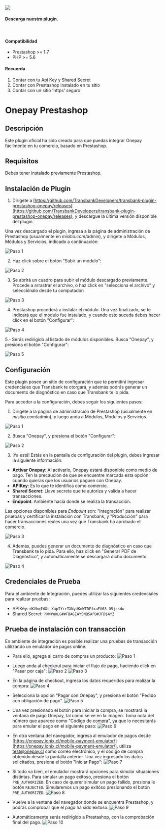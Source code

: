 <div class="data-menu-side-right">
  <div class="btn-side-right"><span><img src="/images/navbar.png"></span></div>
  <div class="block-cantainer">
    <h4>Descarga nuestro plugin.</h4>
    <br>
    <h4>Compatibilidad</h4>
    <ul>
      <li>Prestashop >= 1.7</li>
      <li>PHP >= 5.6</li>
    </ul>
    <h4>Recuerda</h4>
    <ol>
      <li>Contar con tu Api Key y Shared Secret</li>
      <li>Contar con Prestashop instalado en tu sitio</li>
      <li>Contar con un sitio 'https' seguro</li>
    </ol>
  </div>
</div>

<h1 class="toc-ignore">Onepay Prestashop</h1>
<h1 style="display: none;">Onepay</h1>

## Descripción

Este plugin oficial ha sido creado para que puedas integrar Onepay fácilmente en tu comercio, basado en Prestashop.

## Requisitos

Debes tener instalado previamente Prestashop.

## Instalación de Plugin

1. Dirígete a [https://github.com/TransbankDevelopers/transbank-plugin-prestashop-onepay/releases](https://github.com/TransbankDevelopers/transbank-plugin-prestashop-onepay/releases), y descargue la última versión disponible del plugin.

  Una vez descargado el plugin, ingresa a la página de administración de Prestashop (usualmente en _misitio.com_/admin), y dirígete a Módulos, Módulos y Servicios, indicado a continuación:

  ![Paso 1](/images/plug/prestashop/onepay/paso1.png)

2. Haz click sobre el botón "Subir un módulo":

  ![Paso 2](/images/plug/prestashop/onepay/paso2.png)

3. Se abrirá un cuadro para subir el módulo descargado previamente. Procede a arrastrar el archivo, o haz click en "selecciona el archivo" y selecciónalo desde tu computador:

  ![Paso 3](/images/plug/prestashop/onepay/paso3.png)

4. Prestashop procederá a instalar el módulo. Una vez finalizado, se te indicará que el módulo fue instalado, y cuando esto suceda debes hacer click en el botón "Configurar":

  ![Paso 4](/images/plug/prestashop/onepay/paso4.png)

5.- Serás redirigido al listado de módulos disponibles. Busca "Onepay", y presiona el botón "Configurar":

  ![Paso 5](/images/plug/prestashop/onepay/paso5.png)

## Configuración

Este plugin posee un sitio de configuración que te permitirá ingresar credenciales que Transbank te otorgará, y además podrás generar un documento de diagnóstico en caso que Transbank te lo pida.

Para acceder a la configuración, debes seguir los siguientes pasos:

1. Dirígete a la página de administración de Prestashop (usualmente en _misitio.com_/admin), y luego anda a Módulos, Módulos y Servicios.

  ![Paso 1](/images/plug/prestashop/onepay/paso1.png)

2. Busca "Onepay", y presiona el botón "Configurar":

  ![Paso 2](/images/plug/prestashop/onepay/paso5.png)

3. ¡Ya está! Estás en la pantalla de configuración del plugin, debes ingresar la siguiente información:
  * **Activar Onepay**: Al activarlo, Onepay estará disponible como medio de pago. Ten la precaución de que se encuentre marcada esta opción cuando quieras que los usuarios paguen con Onepay.
  * **APIKey**: Es lo que te identifica como comercio.
  * **Shared Secret**: Llave secreta que te autoriza y valida a hacer transacciones.
  * **Endpoint**: Ambiente hacia donde se realiza la transacción.

  Las opciones disponibles para _Endpoint_ son: "Integración" para realizar pruebas y certificar la instalación con Transbank, y "Producción" para hacer transacciones reales una vez que Transbank ha aprobado el comercio.

  ![Paso 3](/images/plug/prestashop/onepay/paso6.png)

4. Además, puedes generar un documento de diagnóstico en caso que Transbank te lo pida. Para ello, haz click en "Generar PDF de Diagnóstico", y automáticamente se descargará dicho documento.

  ![Paso 4](/images/plug/prestashop/onepay/paso7.png)

## Credenciales de Prueba

Para el ambiente de Integración, puedes utilizar las siguientes credenciales para realizar pruebas:

* APIKey: `dKVhq1WGt_XapIYirTXNyUKoWTDFfxaEV63-O5jcsdw`
* Shared Secret: `?XW#WOLG##FBAGEAYSNQ5APD#JF@$AYZ`


## Prueba de instalación con transacción

En ambiente de integración es posible realizar una pruebas de transacción utilizando un emulador de pagos online.

* Para ello, agrega al carro de compras un producto:
  ![Paso 1](/images/plug/prestashop/onepay/emu1.png)

* Luego anda al checkout para iniciar el flujo de pago, haciendo click en "Pasar por caja":
  ![Paso 2](/images/plug/prestashop/onepay/emu2.png)
  ![Paso 3](/images/plug/prestashop/onepay/emu3.png)

* En la página de checkout, ingresa los datos requeridos para realizar la compra:
  ![Paso 4](/images/plug/prestashop/onepay/emu4.png)

* Selecciona la opción "Pagar con Onepay", y presiona el botón "Pedido con obligación de pago".
  ![Paso 5](/images/plug/prestashop/onepay/emu5.png)

* Una vez presionado el botón para iniciar la compra, se mostrará la ventana de pago Onepay, tal como se ve en la imagen. Toma nota del número que aparece como "Código de compra", ya que lo necesitarás para emular el pago en el siguiente paso:
  ![Paso 6](/images/plug/prestashop/onepay/emu6.png)

* En otra ventana del navegador, ingresa al emulador de pagos desde [https://onepay.ionix.cl/mobile-payment-emulator/](https://onepay.ionix.cl/mobile-payment-emulator/), utiliza test@onepay.cl como correo electrónico, y el código de compra obtenido desde la pantalla anterior. Una vez ingresado los datos solicitados, presiona el botón "Iniciar Pago":
  ![Paso 7](/images/plug/prestashop/onepay/emu7.png)

* Si todo va bien, el emulador mostrará opciones para simular situaciones distintas. Para simular un pago exitoso, presiona el botón `PRE_AUTHORIZED`. En caso de querer simular un pago fallido, presiona le botón `REJECTED`. Simularemos un pago exitóso presionando el botón `PRE_AUTHORIZED`.
  ![Paso 8](/images/plug/prestashop/onepay/emu8.png)

* Vuelve a la ventana del navegador donde se encuentra Prestashop, y podrás comprobar que el pago ha sido exitoso.
 ![Paso 9](/images/plug/prestashop/onepay/emu9.png)

* Automáticamente serás redirigido a Prestashop, con la comprobación final del pago.
 ![Paso 10](/images/plug/prestashop/onepay/emu10.png)
